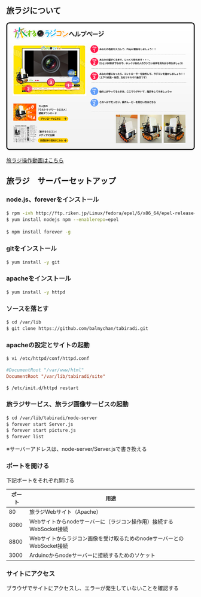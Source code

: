 旅ラジについて
-----

![代替テキスト](https://raw.githubusercontent.com/balmychan/tabiradi/master/site/image/helppage.png)

[旅ラジ操作動画はこちら](http://www.youtube.com/watch?v=8J5xxVJF39Q "旅ラジ操作動画")



旅ラジ　サーバーセットアップ
-----

### node.js、foreverをインストール

```bash
$ rpm -ivh http://ftp.riken.jp/Linux/fedora/epel/6/x86_64/epel-release-6-8.noarch.rpm
$ yum install nodejs npm --enablerepo=epel

$ npm install forever -g
```

### gitをインストール
```bash
$ yum install -y git
```

### apacheをインストール
```bash
$ yum install -y httpd
```

### ソースを落とす

```bash
$ cd /var/lib
$ git clone https://github.com/balmychan/tabiradi.git
```

### apacheの設定とサイトの起動

``` bash
$ vi /etc/httpd/conf/httpd.conf
```

```httpd.conf
#DocumentRoot "/var/www/html"
DocumentRoot "/var/lib/tabiradi/site"
```

``` bash
$ /etc/init.d/httpd restart
```

### 旅ラジサービス、旅ラジ画像サービスの起動

``` bash
$ cd /var/lib/tabiradi/node-server
$ forever start Server.js
$ forever start picture.js
$ forever list
```

※サーバーアドレスは、node-server/Server.jsで書き換える

### ポートを開ける

下記ポートをそれぞれ開ける

ポート|用途
--- | ---
80|旅ラジWebサイト（Apache）
8080|Webサイトからnodeサーバーに（ラジコン操作用）接続するWebSocket接続
8800|Webサイトからラジコン画像を受け取るためのnodeサーバーとのWebSocket接続
3000|Arduinoからnodeサーバーに接続するためのソケット

### サイトにアクセス

ブラウザでサイトにアクセスし、エラーが発生していないことを確認する

